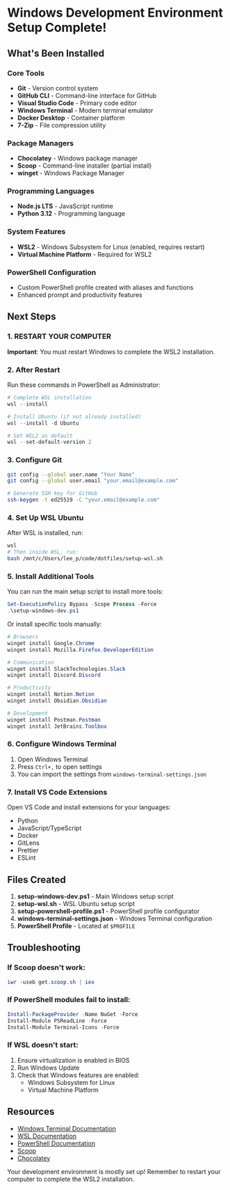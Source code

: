 # Windows Development Environment Setup Complete!

## What's Been Installed

### Core Tools
- **Git** - Version control system
- **GitHub CLI** - Command-line interface for GitHub
- **Visual Studio Code** - Primary code editor
- **Windows Terminal** - Modern terminal emulator
- **Docker Desktop** - Container platform
- **7-Zip** - File compression utility

### Package Managers
- **Chocolatey** - Windows package manager
- **Scoop** - Command-line installer (partial install)
- **winget** - Windows Package Manager

### Programming Languages
- **Node.js LTS** - JavaScript runtime
- **Python 3.12** - Programming language

### System Features
- **WSL2** - Windows Subsystem for Linux (enabled, requires restart)
- **Virtual Machine Platform** - Required for WSL2

### PowerShell Configuration
- Custom PowerShell profile created with aliases and functions
- Enhanced prompt and productivity features

## Next Steps

### 1. RESTART YOUR COMPUTER
**Important**: You must restart Windows to complete the WSL2 installation.

### 2. After Restart

Run these commands in PowerShell as Administrator:

```powershell
# Complete WSL installation
wsl --install

# Install Ubuntu (if not already installed)
wsl --install -d Ubuntu

# Set WSL2 as default
wsl --set-default-version 2
```

### 3. Configure Git
```bash
git config --global user.name "Your Name"
git config --global user.email "your.email@example.com"

# Generate SSH key for GitHub
ssh-keygen -t ed25519 -C "your.email@example.com"
```

### 4. Set Up WSL Ubuntu
After WSL is installed, run:
```bash
wsl
# Then inside WSL, run:
bash /mnt/c/Users/lee_p/code/dotfiles/setup-wsl.sh
```

### 5. Install Additional Tools

You can run the main setup script to install more tools:
```powershell
Set-ExecutionPolicy Bypass -Scope Process -Force
.\setup-windows-dev.ps1
```

Or install specific tools manually:
```powershell
# Browsers
winget install Google.Chrome
winget install Mozilla.Firefox.DeveloperEdition

# Communication
winget install SlackTechnologies.Slack
winget install Discord.Discord

# Productivity
winget install Notion.Notion
winget install Obsidian.Obsidian

# Development
winget install Postman.Postman
winget install JetBrains.Toolbox
```

### 6. Configure Windows Terminal
1. Open Windows Terminal
2. Press `Ctrl+,` to open settings
3. You can import the settings from `windows-terminal-settings.json`

### 7. Install VS Code Extensions
Open VS Code and install extensions for your languages:
- Python
- JavaScript/TypeScript
- Docker
- GitLens
- Prettier
- ESLint

## Files Created

1. **setup-windows-dev.ps1** - Main Windows setup script
2. **setup-wsl.sh** - WSL Ubuntu setup script
3. **setup-powershell-profile.ps1** - PowerShell profile configurator
4. **windows-terminal-settings.json** - Windows Terminal configuration
5. **PowerShell Profile** - Located at `$PROFILE`

## Troubleshooting

### If Scoop doesn't work:
```powershell
iwr -useb get.scoop.sh | iex
```

### If PowerShell modules fail to install:
```powershell
Install-PackageProvider -Name NuGet -Force
Install-Module PSReadLine -Force
Install-Module Terminal-Icons -Force
```

### If WSL doesn't start:
1. Ensure virtualization is enabled in BIOS
2. Run Windows Update
3. Check that Windows features are enabled:
   - Windows Subsystem for Linux
   - Virtual Machine Platform

## Resources

- [Windows Terminal Documentation](https://docs.microsoft.com/en-us/windows/terminal/)
- [WSL Documentation](https://docs.microsoft.com/en-us/windows/wsl/)
- [PowerShell Documentation](https://docs.microsoft.com/en-us/powershell/)
- [Scoop](https://scoop.sh/)
- [Chocolatey](https://chocolatey.org/)

Your development environment is mostly set up! Remember to restart your computer to complete the WSL2 installation.